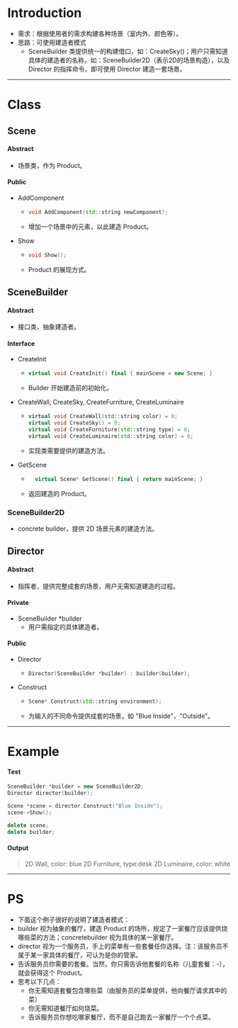 # Introduction

-   需求：根据使用者的需求构建各种场景（室内外、颜色等）。
-   思路：可使用建造者模式
    -   SceneBuilder 类提供统一的构建借口，如：CreateSky()；用户只需知道具体的建造者的名称，如：SceneBuilder2D（表示2D的场景构造），以及 Director 的指挥命令，即可使用 Director 建造一套场景。

---

# Class

## Scene

#### Abstract

*   场景类，作为 Product。

#### Public

*   AddComponent

    *   ```c++
        void AddComponent(std::string newComponent);
        ```

    * 增加一个场景中的元素，以此建造 Product。

* Show

    *   ```c++
        void Show();
        ```

    * Product 的展现方式。

## SceneBuilder

#### Abstract

-   接口类，抽象建造者。

#### Interface

*   CreateInit

    -   ```c++
        virtual void CreateInit() final { mainScene = new Scene; }
        ```

    - Builder 开始建造前的初始化。

* CreateWall, CreateSky, CreateFurniture, CreateLuminaire

    *   ```c++
        virtual void CreateWall(std::string color) = 0;
        virtual void CreateSky() = 0;
        virtual void CreateFurniture(std::string type) = 0;
        virtual void CreateLuminaire(std::string color) = 0;
        ```

    * 实现类需要提供的建造方法。

* GetScene

    * ```c++
        virtual Scene* GetScene() final { return mainScene; }
        ```

    * 返回建造的 Product。

### SceneBuilder2D

-   concrete builder，提供 2D 场景元素的建造方法。

## Director

#### Abstract

*   指挥者，提供完整成套的场景，用户无需知道建造的过程。

#### Private

*   SceneBuilder *builder
    *   用户需指定的具体建造者。

#### Public

*   Director

    *   ```c++
        Director(SceneBuilder *builder) : builder(builder);
        ```

* Construct

    *   ```c++
        Scene* Construct(std::string environment);
        ```

    * 为输入的不同命令提供成套的场景，如 "Blue Inside"，"Outside"。

---

# Example

#### Test

```c++
SceneBuilder *builder = new SceneBuilder2D;
Director director(builder);

Scene *scene = director.Construct("Blue Inside");
scene->Show();

delete scene;
delete builder;
```
#### Output

>   2D Wall, color: blue
>   2D Furniture, type:desk
>   2D Luminaire, color: white

---

# PS

*   下面这个例子很好的说明了建造者模式：
*   builder 视为抽象的餐厅，建造 Product 的场所，规定了一家餐厅应该提供烧哪些菜的方法；concretebuilder 视为具体的某一家餐厅。
*   director 视为一个服务员，手上的菜单有一些套餐任你选择。注：该服务员不属于某一家具体的餐厅，可认为是你的管家。
*   告诉服务员你需要的套餐。当然，你只需告诉他套餐的名称（儿童套餐：-），就会获得这个 Product。
*   思考以下几点：
    *   你无需知道套餐包含哪些菜（由服务员的菜单提供，他向餐厅请求其中的菜）
    *   你无需知道餐厅如何烧菜。
    *   告诉服务员你想吃哪家餐厅，而不是自己跑去一家餐厅一个个点菜。